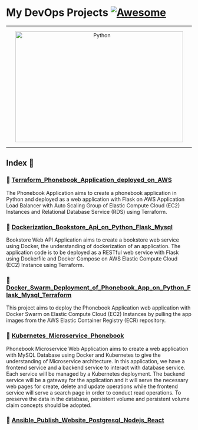My DevOps Projects  [![Awesome](https://cdn.rawgit.com/sindresorhus/awesome/d7305f38d29fed78fa85652e3a63e154dd8e8829/media/badge.svg)](https://github.com/sindresorhus/awesome)
===============
<hr>

<p align="center">
    <img alt="Python" src="https://cdn.worldvectorlogo.com/logos/devops-2.svg" height="300" width="455">
</p>
<hr>

## Index 📜

### 🔖 [Terraform_Phonebook_Application_deployed_on_AWS](https://github.com/medipnegiz/DevOps_Projects/tree/main/Terraform_Phonebook_Application_deployed_on_AWS)
The Phonebook Application aims to create a phonebook application in Python and deployed as a web application with Flask on AWS Application Load Balancer with Auto Scaling Group of Elastic Compute Cloud (EC2) Instances and Relational Database Service (RDS) using Terraform.

### 🔖 [Dockerization_Bookstore_Api_on_Python_Flask_Mysql](https://github.com/medipnegiz/DevOps_Projects/tree/main/Dockerization_Bookstore_Api_on_Python_Flask_Mysql)
Bookstore Web API Application aims to create a bookstore web service using Docker, the understanding of dockerization of an application. The application code is to be deployed as a RESTful web service with Flask using Dockerfile and Docker Compose on AWS Elastic Compute Cloud (EC2) Instance using Terraform.

### 🔖 [Docker_Swarm_Deployment_of_Phonebook_App_on_Python_Flask_Mysql_Terraform](https://github.com/medipnegiz/DevOps_Projects/tree/main/Docker_Swarm_Deployment_of_Phonebook_App_on_Python_Flask_Mysql_Terraform)
This project aims to deploy the Phonebook Application web application with Docker Swarm on Elastic Compute Cloud (EC2) Instances by pulling the app images from the AWS Elastic Container Registry (ECR) repository.

### 🔖 [Kubernetes_Microservice_Phonebook](https://github.com/medipnegiz/DevOps_Projects/tree/main/Kubernetes_Microservice_Phonebook)
Phonebook Microservice Web Application aims to create a web application with MySQL Database using Docker and Kubernetes to give the understanding of Microservice architecture. In this application, we have a frontend service and a backend service to interact with database service. Each service will be managed by a Kubernetes deployment. The backend service will be a gateway for the application and it will serve the necessary web pages for create, delete and update operations while the frontend service will serve a search page in order to conduct read operations. To preserve the data in the database, persistent volume and persistent volume claim concepts should be adopted.

### 🔖 [Ansible_Publish_Website_Postgresql_Nodejs_React]()
